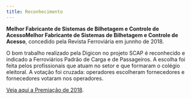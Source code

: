```yaml
---
title: Reconhecimento
---
```


**Melhor Fabricante de Sistemas de Bilhetagem e Controle de AcessoMelhor Fabricante de Sistemas de Bilhetagem e Controle de Acesso**, concedido pela Revista Ferroviária em junnho de 2018.

O bom trabalho realizado pela Digicon no projeto SCAP é reconhecido e indicado a Ferroviários Padrão de Carga e de Passageiros. A escolha foi feita pelos profissionais que atuam no setor e que formaram o colégio eleitoral. A votação foi cruzada: operadores escolheram fornecedores e fornecedores votaram nos operadores.

[Veja aqui a Premiação de 2018](https://revistaferroviaria.com.br/premio/edicoes-anteriores/premio-rf-2018/vencedores/).